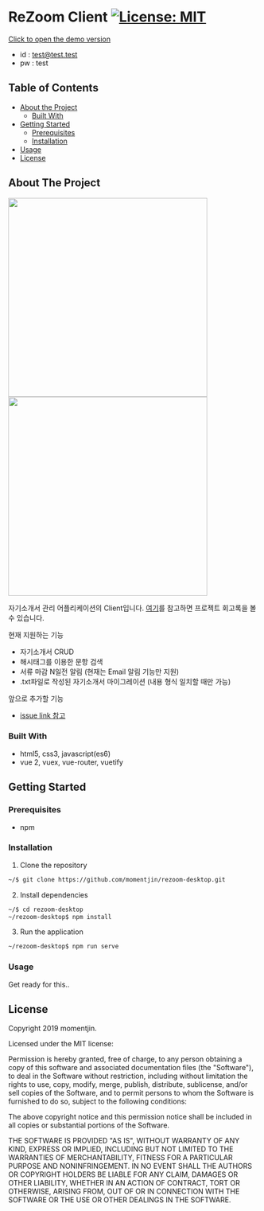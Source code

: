 # ReZoom Client  [![License: MIT](https://img.shields.io/badge/License-MIT-yellow.svg)](https://opensource.org/licenses/MIT)

[Click to open the demo version](http://15.164.44.50:8081/)
- id : test@test.test
- pw : test

## Table of Contents

* [About the Project](#about-the-project)
  * [Built With](#built-with)
* [Getting Started](#getting-started)
  * [Prerequisites](#prerequisites)
  * [Installation](#installation)
* [Usage](#usage)
* [License](#license)


## About The Project

<img src="https://raw.githubusercontent.com/momentjin/study/master/resource/image/rezoom-screenshot1.png" width="400px"> <img src="https://raw.githubusercontent.com/momentjin/study/master/resource/image/rezoom-screenshot3.png" width="400px">

자기소개서 관리 어플리케이션의 Client입니다. [여기](https://github.com/momentjin/study/blob/master/%ED%86%A0%EC%9D%B4%20%ED%94%84%EB%A1%9C%EC%A0%9D%ED%8A%B8%20%ED%9A%8C%EA%B3%A0%EB%A1%9D.md)를 참고하면 프로젝트 회고록을 볼 수 있습니다.

현재 지원하는 기능
- 자기소개서 CRUD
- 해시태그를 이용한 문항 검색
- 서류 마감 N일전 알림 (현재는 Email 알림 기능만 지원)
- .txt파일로 작성된 자기소개서 마이그레이션 (내용 형식 일치할 때만 가능)

앞으로 추가할 기능
- [issue link 참고](https://github.com/Nexters/rezoom-backend/issues?q=is%3Aopen+is%3Aissue+label%3Aenhancement)

### Built With
- html5, css3, javascript(es6)
- vue 2, vuex, vue-router, vuetify

## Getting Started

### Prerequisites

- npm
 
### Installation

1. Clone the repository
```sh
~/$ git clone https://github.com/momentjin/rezoom-desktop.git
```

2. Install dependencies
```sh
~/$ cd rezoom-desktop
~/rezoom-desktop$ npm install
```

3. Run the application
```sh
~/rezoom-desktop$ npm run serve
```

### Usage

Get ready for this..

## License

Copyright 2019 momentjin.

Licensed under the MIT license:

Permission is hereby granted, free of charge, to any person obtaining a copy
of this software and associated documentation files (the "Software"), to deal
in the Software without restriction, including without limitation the rights
to use, copy, modify, merge, publish, distribute, sublicense, and/or sell
copies of the Software, and to permit persons to whom the Software is
furnished to do so, subject to the following conditions:

The above copyright notice and this permission notice shall be included in
all copies or substantial portions of the Software.

THE SOFTWARE IS PROVIDED "AS IS", WITHOUT WARRANTY OF ANY KIND, EXPRESS OR
IMPLIED, INCLUDING BUT NOT LIMITED TO THE WARRANTIES OF MERCHANTABILITY,
FITNESS FOR A PARTICULAR PURPOSE AND NONINFRINGEMENT. IN NO EVENT SHALL THE
AUTHORS OR COPYRIGHT HOLDERS BE LIABLE FOR ANY CLAIM, DAMAGES OR OTHER
LIABILITY, WHETHER IN AN ACTION OF CONTRACT, TORT OR OTHERWISE, ARISING FROM,
OUT OF OR IN CONNECTION WITH THE SOFTWARE OR THE USE OR OTHER DEALINGS IN
THE SOFTWARE.